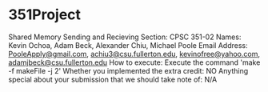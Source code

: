 # 351Project
Shared Memory Sending and Recieving
  Section: CPSC 351-02
  Names: Kevin Ochoa, Adam Beck, Alexander Chiu, Michael Poole
  Email Address: PooleApply@gmail.com, achiu3@csu.fullerton.edu, kevinofree@yahoo.com, adamjbeck@csu.fullerton.edu
  How to execute: Execute the command 'make -f makeFile -j 2'
  Whether you implemented the extra credit: NO
  Anything special about your submission that we should take note of: N/A
